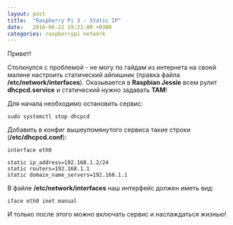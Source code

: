 ```yaml
---
layout: post
title:  "Raspberry Pi 3 - Static IP"
date:   2016-06-22 19:21:00 +0300
categories: raspberrypi network
---
```

Привет!

Столкнулся с проблемой - не могу по гайдам из интернета на своей малине настроить статический айпишник (правка файла **/etc/network/interfaces**). Оказывается в **Raspbian Jessie** всем рулит **dhcpcd.service** и статический нужно задавать **ТАМ**!

Для начала необходимо остановить сервис:

    sudo systemctl stop dhcpcd

Добавить в конфиг вышеупомянутого сервиса такие строки (**/etc/dhcpcd.conf**):

    interface eth0

    static ip_address=192.168.1.2/24
    static routers=192.168.1.1
    static domain_name_servers=192.168.1.1

В файле **/etc/network/interfaces** наш интерфейс должен иметь вид:

    iface eth0 inet manual

И только после этого можно включать сервис и наслаждаться жизнью!
